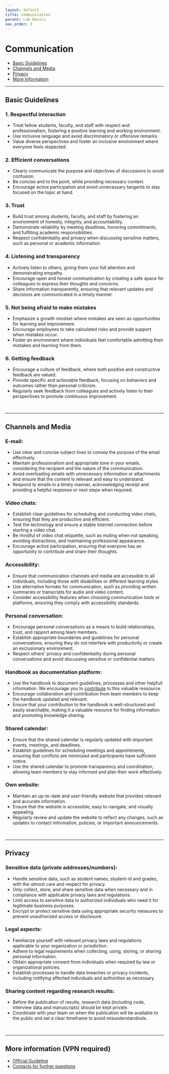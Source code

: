 ```yaml
---
layout: default
title: Communication
parent: Lab Basics
nav_order: 3
---
```


# Communication

* [Basic Guidelines](#basic-guidelines)
* [Channels and Media](#channels-and-media)
* [Privacy](#privacy)
* [More Information](#more-information-(vpn-required))

--- 

## Basic Guidelines 
### 1. Respectful interaction
- Treat fellow students, faculty, and staff with respect and professionalism, fostering a positive learning and working environment.
- Use inclusive language and avoid discriminatory or offensive remarks.
- Value diverse perspectives and foster an inclusive environment where everyone feels respected.
### 2. Efficient conversations
- Clearly communicate the purpose and objectives of discussions to avoid confusion.
- Be concise and to the point, while providing necessary context.
- Encourage active participation and avoid unnecessary tangents to stay focused on the topic at hand.
### 3. Trust
- Build trust among students, faculty, and staff by fostering an environment of honesty, integrity, and accountability.
- Demonstrate reliability by meeting deadlines, honoring commitments, and fulfilling academic responsibilities.
- Respect confidentiality and privacy when discussing sensitive matters, such as personal or academic information.
### 4. Listening and transparency
- Actively listen to others, giving them your full attention and demonstrating empathy.
- Encourage open and honest communication by creating a safe space for colleagues to express their thoughts and concerns.
- Share information transparently, ensuring that relevant updates and decisions are communicated in a timely manner.
### 5. Not being afraid to make mistakes
- Emphasize a growth mindset where mistakes are seen as opportunities for learning and improvement.
- Encourage employees to take calculated risks and provide support when mistakes occur.
- Foster an environment where individuals feel comfortable admitting their mistakes and learning from them.
### 6. Getting feedback
- Encourage a culture of feedback, where both positive and constructive feedback are valued.
- Provide specific and actionable feedback, focusing on behaviors and outcomes rather than personal criticism.
- Regularly seek feedback from colleagues and actively listen to their perspectives to promote continuous improvement.

<br>

---

## Channels and Media

### E-mail:
- Use clear and concise subject lines to convey the purpose of the email effectively.
- Maintain professionalism and appropriate tone in your emails, considering the recipient and the nature of the communication.
- Avoid overloading emails with unnecessary information or attachments and ensure that the content is relevant and easy to understand.
- Respond to emails in a timely manner, acknowledging receipt and providing a helpful response or next steps when required.
### Video chats:
- Establish clear guidelines for scheduling and conducting video chats, ensuring that they are productive and efficient.
- Test the technology and ensure a stable internet connection before starting a video chat.
- Be mindful of video chat etiquette, such as muting when not speaking, avoiding distractions, and maintaining professional appearance.
- Encourage active participation, ensuring that everyone has an opportunity to contribute and share their thoughts.
### Accessibility:
- Ensure that communication channels and media are accessible to all individuals, including those with disabilities or different learning styles.
- Use alternative formats for communication, such as providing written summaries or transcripts for audio and video content.
- Consider accessibility features when choosing communication tools or platforms, ensuring they comply with accessibility standards.
### Personal conversation:
- Encourage personal conversations as a means to build relationships, trust, and rapport among team members.
- Establish appropriate boundaries and guidelines for personal conversations, ensuring they do not interfere with productivity or create an exclusionary environment.
- Respect others' privacy and confidentiality during personal conversations and avoid discussing sensitive or confidential matters.
### Handbook as documentation platform:
- Use the handbook to document guidelines, processes and other helpfull information. We encourage you to [contribute](https://digital-work-lab.github.io/handbook/docs/lab_basics/contributing.html) to this valuable ressource. 
- Encourage collaboration and contribution from team members to keep the handbook updated and relevant.
- Ensure that your contribution to the handbook is well-structured and easily searchable, making it a valuable resource for finding information and promoting knowledge sharing.
### Shared calendar:
- Ensure that the shared calendar is regularly updated with important events, meetings, and deadlines.
- Establish guidelines for scheduling meetings and appointments, ensuring that conflicts are minimized and participants have sufficient notice.
- Use the shared calendar to promote transparency and coordination, allowing team members to stay informed and plan their work effectively.
### Own website:
- Maintain an up-to-date and user-friendly website that provides relevant and accurate information.
- Ensure that the website is accessible, easy to navigate, and visually appealing.
- Regularly review and update the website to reflect any changes, such as updates to contact information, policies, or important announcements.

<br>

---

## Privacy
### Sensitive data (private addresses/numbers):
- Handle sensitive data, such as student names, student-id and grades, with the utmost care and respect for privacy.
- Only collect, store, and share sensitive data when necessary and in compliance with applicable privacy laws and regulations.
- Limit access to sensitive data to authorized individuals who need it for legitimate business purposes.
- Encrypt or protect sensitive data using appropriate security measures to prevent unauthorized access or disclosure.
### Legal aspects:
- Familiarize yourself with relevant privacy laws and regulations applicable to your organization or jurisdiction.
- Adhere to legal requirements when collecting, using, storing, or sharing personal information.
- Obtain appropriate consent from individuals when required by law or organizational policies.
- Establish processes to handle data breaches or privacy incidents, including notifying affected individuals and authorities as necessary.
### Sharing content regarding research results:
- Before the publication of results, research data (including code, interview data and manuscripts) should be kept private.
- Coordinate with your team on when the publication will be available to the public and set a clear timeframe to avoid misunderstandinds.

<br>

---

## More information (VPN required)

+ [Official Guideline](https://www.uni-bamberg.de/fileadmin/uni/verwaltung/presse/Dateien/2016/2016-08-29_Netiquette_WEB.pdf) 
+ [Contacts for further questions](https://www.uni-bamberg.de/intranet/dienstleistungen-fuer-uniangehoerige/kommunikation/) 

